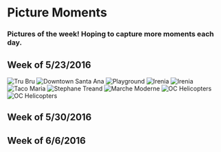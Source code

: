 # Picture Moments

### Pictures of the week! Hoping to capture more moments each day.

Week of 5/23/2016
-----------------
![Tru Bru](https://c5.staticflickr.com/8/7407/26899116284_77e513917a_z.jpg)
![Downtown Santa Ana](https://c2.staticflickr.com/8/7367/27436133721_51ee8d384b_z.jpg)
![Playground](https://c1.staticflickr.com/8/7475/27231828240_913c58e36c_z.jpg)
![Irenia](https://c8.staticflickr.com/8/7233/27436133151_32975ffc5b_z.jpg)
![Irenia](https://c7.staticflickr.com/8/7430/27473767606_560fedc0df_z.jpg)
![Taco Maria](https://c4.staticflickr.com/8/7114/27436132531_ae599feeff_z.jpg)
![Stephane Treand](https://c5.staticflickr.com/8/7077/27231827220_e251f6b2e3_z.jpg)
![Marche Moderne](https://c6.staticflickr.com/8/7354/27436131941_555ac72243_z.jpg)
![OC Helicopters](https://c5.staticflickr.com/8/7406/27473769116_efc8e67aa0_z.jpg)
![OC Helicopters](https://c1.staticflickr.com/8/7324/27473768936_c91241115b_z.jpg)

Week of 5/30/2016
-----------------


Week of 6/6/2016
----------------